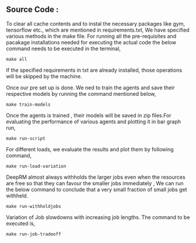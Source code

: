 ## Source Code :

To clear all cache contents and to instal the necessary packages like gym, tensorflow etc., which are mentioned in requirements.txt, We have specified various methods in the make file.
For running all the pre-requisites and pacakage installations needed for executing the actual code the below command needs to be executed in the terminal,
```
make all
```
If the specified requirements in txt are already installed, those operations will be skipped by the machine.

Once our pre set up is done. We ned to train the agents and save their respective models by running the command mentioned below,
```
make train-models
```
Once the agents is trained , their models will be saved in zip files.For evaluating the performance of various agents and plotting it in bar graph run,
```
make run-script
```
For different loads, we evaluate the results and plot them by following command,
```
make run-load-variation
```
DeepRM almost always withholds the larger jobs even when the resources are free so that they can favour the smaller jobs immediately , We can run the below command to conclude that a very small fraction of small jobs get withheld.
```
make run-withholdjobs
```
Variation of Job slowdowns with increasing job lengths. The command to be executed is,
```
make run-job-tradeoff
```
